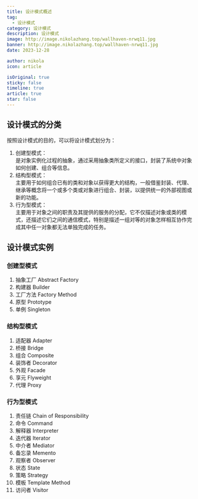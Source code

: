 ```yaml
---
title: 设计模式概述
tag:
  - 设计模式
category: 设计模式
description: 设计模式
image: http://image.nikolazhang.top/wallhaven-nrwq11.jpg
banner: http://image.nikolazhang.top/wallhaven-nrwq11.jpg
date: 2023-12-28

author: nikola
icon: article

isOriginal: true
sticky: false
timeline: true
article: true
star: false
---
```


## 设计模式的分类

按照设计模式的目的，可以将设计模式划分为：

1. 创建型模式：  
    是对象实例化过程的抽象，通过采用抽象类所定义的接口，封装了系统中对象如何创建、组合等信息。
2. 结构型模式：  
    主要用于如何组合已有的类和对象以获得更大的结构，一般借鉴封装、代理、继承等概念将一个或多个类或对象进行组合、封装，以提供统一的外部视图或新的功能。
3. 行为型模式：  
   主要用于对象之间的职责及其提供的服务的分配，它不仅描述对象或类的模式，还描述它们之间的通信模式，特别是描述一组对等的对象怎样相互协作完成其中任一对象都无法单独完成的任务。

## 设计模式实例

### 创建型模式

1. 抽象工厂 Abstract Factory
2. 构建器 Builder
3. 工厂方法 Factory Method
4. 原型 Prototype
5. 单例 Singleton

### 结构型模式

1. 适配器 Adapter
2. 桥接 Bridge
3. 组合 Composite
4. 装饰者 Decorator
5. 外观 Facade
6. 享元 Flyweight
7. 代理 Proxy

### 行为型模式

1. 责任链 Chain of Responsibility
2. 命令 Command
3. 解释器 Interpreter
4. 迭代器 Iterator
5. 中介者 Mediator
6. 备忘录 Memento
7. 观察者 Observer
8. 状态 State
9. 策略 Strategy
10. 模板 Template Method
11. 访问者 Visitor
